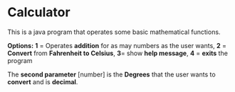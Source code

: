 # Calculator

This is a java program that operates some basic mathematical functions.

**Options:**
**1** = Operates **addition** for as may numbers as the user wants,
**2** = **Convert** from **Fahrenheit to Celsius**,
**3**= show **help message**,
**4** = **exits** the program

The **second parameter** [number] is the **Degrees** that the user wants to **convert** and is **decimal**. 
